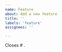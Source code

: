 ```yaml
---
name: Feature
about: Add a new feature
title: ''
labels: 'feature'
assignees: ''

---
```


Closes # .
